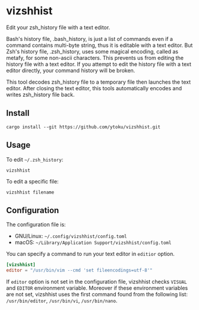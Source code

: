 # vizshhist

Edit your zsh_history file with a text editor.

Bash's history file, .bash_history, is just a list of commands even if a command contains multi-byte string, thus it is editable with a text editor. But Zsh's history file, .zsh_history, uses some magical encoding, called as metafy, for some non-ascii characters. This prevents us from editing the history file with a text editor. If you attempt to edit the history file with a text editor directly, your command history will be broken.

This tool decodes zsh_history file to a temporary file then launches the text editor. After closing the text editor, this tools automatically encodes and writes zsh_history file back.

## Install

```
cargo install --git https://github.com/ytoku/vizshhist.git
```

## Usage

To edit `~/.zsh_history`:

```
vizshhist
```

To edit a specific file:

```
vizshhist filename
```

## Configuration

The configuration file is:

- GNU/Linux: `~/.config/vizshhist/config.toml`
- macOS: `~/Library/Application Support/vizshhist/config.toml`

You can specify a command to run your text editor in `editior` option.

```toml
[vizshhist]
editor = "/usr/bin/vim --cmd 'set fileencodings=utf-8'"
```

If `editor` option is not set in the configuration file, vizshhist checks `VISUAL` and `EDITOR` environment variable. Moreover if these environment variables are not set, vizshhist uses the first command found from the following list:  `/usr/bin/editor`, `/usr/bin/vi`, `/usr/bin/nano`.

